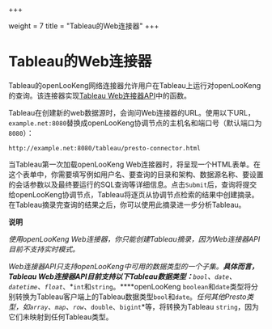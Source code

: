 +++

weight = 7
title = "Tableau的Web连接器"
+++


# Tableau的Web连接器

Tableau的openLooKeng网络连接器允许用户在Tableau上运行对openLooKeng的查询。该连接器实现[Tableau Web连接器API](https://community.tableau.com/community/developers/web-data-connectors)中的函数。

Tableau在创建新的web数据源时，会询问Web连接器的URL。使用以下URL，`example.net:8080`替换成openLooKeng协调节点的主机名和端口号（默认端口为`8080`）：

```{.none}
http://example.net:8080/tableau/presto-connector.html
```

当Tableau第一次加载openLooKeng Web连接器时，将呈现一个HTML表单。在这个表单中，你需要填写例如用户名、要查询的目录和架构、数据源名称、要设置的会话参数以及最终要运行的SQL查询等详细信息。点击`Submit`后，查询将提交给openLooKeng协调节点，Tableau将逐页从协调节点检索的结果中创建摘录。在Tableau摘录完查询的结果之后，你可以使用此摘录进一步分析Tableau。

**说明**

*使用openLooKeng Web连接器，你只能创建Tableau摘录，因为Web连接器API目前不支持实时模式。*

*Web连接器API只支持openLooKeng中可用的数据类型的一个子集。***具体而言，Tableau Web连接器API目前支持以下Tableau数据类型：***`bool`、`date`、`datetime`、`float`*、*`int`和`string`。****openLooKeng `boolean`和`date`类型将分别转换为Tableau客户端上的Tableau数据类型`bool`和`date`。***任何其他Presto类型，如*`array`、`map`、`row`*、*`double`、`bigint`*等，将转换为Tableau `string`，因为它们未映射到任何Tableau类型。